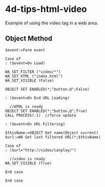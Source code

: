 # 4d-tips-html-video
Example of using the video tag in a web area.

Object Method
---

```
$event:=Form event

Case of 
: ($event=On Load)

WA_SET_FILTER ("video/*")
WA_SET_HTML ("index.html")
WA_SET_VISIBLE (False)

OBJECT SET ENABLED(*;"button.@";False)

: ($event=On End URL Loading)

  //HTML is ready
OBJECT SET ENABLED(*;"button.@";True)
CALL PROCESS(-1)  //force update

: ($event=On URL Filtering)

$thisName:=OBJECT Get name(Object current)
$url:=WA Get last filtered URL(*;$thisName)

Case of 
: ($url="http://video/canplay/")

  //video is ready
WA_SET_VISIBLE (True)

End case 

End case 
```
